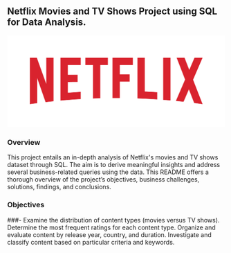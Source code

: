 ## Netflix Movies and TV Shows Project using SQL for Data Analysis.
![](https://github.com/Rishabh45/NETFLIX_SQL_PROJECT/blob/main/Netflix_Logo.png)

### Overview

This project entails an in-depth analysis of Netflix's movies and TV shows dataset through SQL. The aim is to derive meaningful insights and address several business-related queries using the data. This README offers a thorough overview of the project’s objectives, business challenges, solutions, findings, and conclusions.

### Objectives
###- Examine the distribution of content types (movies versus TV shows).
Determine the most frequent ratings for each content type. Organize and evaluate content by release year, country, and duration. Investigate and classify content based on particular criteria and keywords.
